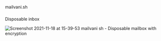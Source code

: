 mailvani.sh
###
Disposable inbox

![Screenshot 2021-11-18 at 15-39-53 mailvani sh - Disposable mailbox with encryption](https://user-images.githubusercontent.com/24352255/142745882-92b320a9-2b83-4c7b-b986-40094d035062.png)
